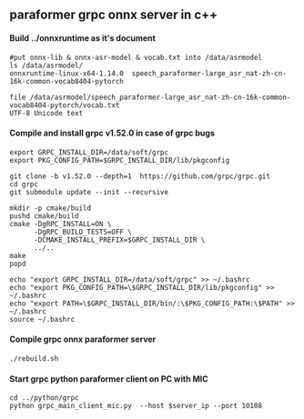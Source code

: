 ## paraformer grpc onnx server in c++


#### Build ../onnxruntime as it's document
```
#put onnx-lib & onnx-asr-model & vocab.txt into /data/asrmodel
ls /data/asrmodel/
onnxruntime-linux-x64-1.14.0  speech_paraformer-large_asr_nat-zh-cn-16k-common-vocab8404-pytorch

file /data/asrmodel/speech_paraformer-large_asr_nat-zh-cn-16k-common-vocab8404-pytorch/vocab.txt
UTF-8 Unicode text
```

#### Compile and install grpc v1.52.0 in case of grpc bugs
```
export GRPC_INSTALL_DIR=/data/soft/grpc
export PKG_CONFIG_PATH=$GRPC_INSTALL_DIR/lib/pkgconfig

git clone -b v1.52.0 --depth=1  https://github.com/grpc/grpc.git
cd grpc
git submodule update --init --recursive

mkdir -p cmake/build
pushd cmake/build
cmake -DgRPC_INSTALL=ON \
      -DgRPC_BUILD_TESTS=OFF \
      -DCMAKE_INSTALL_PREFIX=$GRPC_INSTALL_DIR \
      ../..
make
popd

echo "export GRPC_INSTALL_DIR=/data/soft/grpc" >> ~/.bashrc
echo "export PKG_CONFIG_PATH=\$GRPC_INSTALL_DIR/lib/pkgconfig" >> ~/.bashrc
echo "export PATH=\$GRPC_INSTALL_DIR/bin/:\$PKG_CONFIG_PATH:\$PATH" >> ~/.bashrc
source ~/.bashrc
```

#### Compile grpc onnx paraformer server
```
./rebuild.sh
```



#### Start grpc python paraformer client  on PC with MIC
```
cd ../python/grpc
python grpc_main_client_mic.py  --host $server_ip --port 10108
```
